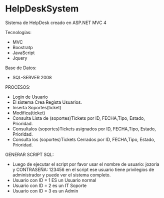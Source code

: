 # HelpDeskSystem

Sistema de HelpDesk creado en ASP.NET MVC 4

Tecnologías:
- MVC
- Boostratp
- JavaScript
- Jquery

Base de Datos:
* SQL-SERVER 2008

PROCESOS:
* Login de Usuario
* El sistema Crea Regista Usuarios.
* Inserta Soportes(ticket)
* Modifica(ticket)
* Consulta Lista de (soportes)Tickets por ID, FECHA,Tipo, Estado, Prioridad.
* Consultalos (soportes)Tickets asignados por ID, FECHA,Tipo, Estado, Prioridad.
* Consulta los (soportes)Tickets Cerrados por ID, FECHA,Tipo, Estado, Prioridad.

GENERAR SCRIPT SQL:
* Luego de ejecutar el script por favor usar el nombre de usuario: jozoria y CONTRASEÑA: 123456
en el script ese usuario tiene privilegios de administrador y puede ver el sistema completo.
* Usuario con ID = 1 ES un Usuario normal
* Usuario con ID = 2 es un IT Soporte
* Usuario con ID = 3 es un Admin

